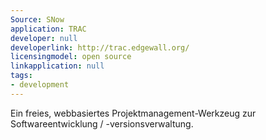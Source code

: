 ```yaml
---
Source: SNow
application: TRAC
developer: null
developerlink: http://trac.edgewall.org/
licensingmodel: open source
linkapplication: null
tags:
- development
---
```

Ein freies, webbasiertes Projektmanagement-Werkzeug zur Softwareentwicklung / -versionsverwaltung.
